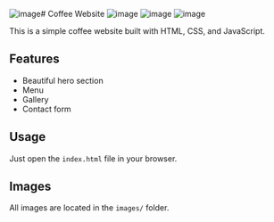 ![image](https://github.com/user-attachments/assets/208cf508-a063-4bc2-943b-cadf694e30c1)# Coffee Website
![image](https://github.com/user-attachments/assets/4a4dd990-02b0-48ac-b4fd-362ac525a10b)
![image](https://github.com/user-attachments/assets/3150b4c1-fd05-4a55-89eb-6576781a480c)
![image](https://github.com/user-attachments/assets/808db5ab-a3d0-4ef6-9676-3185b74fc626)



This is a simple coffee website built with HTML, CSS, and JavaScript.

## Features

* Beautiful hero section
* Menu
* Gallery
* Contact form

## Usage

Just open the `index.html` file in your browser.

## Images

All images are located in the `images/` folder.








